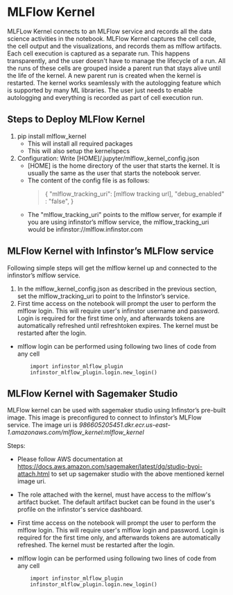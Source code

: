 # MLFlow Kernel

  MLFLow Kernel connects to an MLFlow service and records all the data science activities in the notebook. MLFlow Kernel captures the cell code, the cell output and the visualizations, and records them as mlflow artifacts. Each cell execution is captured as a separate run. This happens transparently, and the user doesn't have to manage the lifecycle of a run. All the runs of these cells are grouped inside a parent run that stays alive until the life of the kernel. A new parent run is created when the kernel is restarted.
  The kernel works seamlessly with the autologging feature which is supported by many ML libraries. The user just needs to enable autologging and everything is recorded as part of cell execution run.

## Steps to Deploy MLFlow Kernel

1. pip install mlflow_kernel
    - This will install all required packages
    - This will also setup the kernelspecs
2. Configuration: Write [HOME]/.jupyter/mlflow_kernel_config.json
    - [HOME] is the home directory of the user that starts the kernel. It is usually the same as the user that starts the notebook server.
    - The content of the config file is as follows:
      >{ 
      >   "mlflow_tracking_uri": [mlflow tracking url],
      >   "debug_enabled" : "false",
      >}
    - The "mlflow_tracking_uri" points to the mlflow server, for example if you are using infinstor’s mlflow service, the mlflow_tracking_uri would be infinstor://mlflow.infinstor.com


## MLFlow Kernel with Infinstor’s MLFlow service
  Following simple steps will get the mlflow kernel up and connected to the infinstor’s mlflow service.
1. In the mlflow_kernel_config.json as described in the previous section, set the mlflow_tracking_uri to point to the Infinstor’s service.
2. First time access on the notebook will prompt the user to perform the mlflow login. This will require user's infinstor username and password. Login is required for the first time only, and afterwards tokens are automatically refreshed until refreshtoken expires. The kernel must be restarted after the login.
  - mlflow login can be performed using following two lines of code from any cell

            import infinstor_mlflow_plugin  
            infinstor_mlflow_plugin.login.new_login()


## MLFlow Kernel with Sagemaker Studio
  MLFlow kernel can be used with sagemaker studio using Infinstor’s pre-built image. This image is preconfigured to connect to Infinstor’s MLFlow service. The image uri is *986605205451.dkr.ecr.us-east-1.amazonaws.com/mlflow_kernel:mlflow_kernel*
  
  Steps:
  - Please follow AWS documentation at  https://docs.aws.amazon.com/sagemaker/latest/dg/studio-byoi-attach.html to set up sagemaker studio with the above mentioned kernel image uri.
  - The role attached with the kernel, must have access to the mlflow's artifact bucket. The default artifact bucket can be found in the user's profile on the infinstor's service dashboard.
  - First time access on the notebook will prompt the user to perform the mlflow login. This will require user's mlflow login and password. Login is required for the first time only, and afterwards tokens are automatically refreshed. The kernel must be restarted after the login.
  - mlflow login can be performed using following two lines of code from any cell
  
            import infinstor_mlflow_plugin  
            infinstor_mlflow_plugin.login.new_login()

